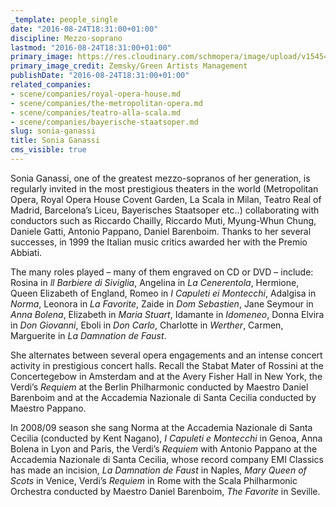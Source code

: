 ```yaml
---
_template: people_single
date: "2016-08-24T18:31:00+01:00"
discipline: Mezzo-soprano
lastmod: "2016-08-24T18:31:00+01:00"
primary_image: https://res.cloudinary.com/schmopera/image/upload/v1545409169/media/webhook-uploads/1472059841119/GANASSI-Sonia-300x409.jpg.jpg
primary_image_credit: Zemsky/Green Artists Management
publishDate: "2016-08-24T18:31:00+01:00"
related_companies:
- scene/companies/royal-opera-house.md
- scene/companies/the-metropolitan-opera.md
- scene/companies/teatro-alla-scala.md
- scene/companies/bayerische-staatsoper.md
slug: sonia-ganassi
title: Sonia Ganassi
cms_visible: true
---
```


Sonia Ganassi, one of the greatest mezzo-sopranos of her generation, is regularly invited in the most prestigious theaters in the world (Metropolitan Opera, Royal Opera House Covent Garden, La Scala in Milan, Teatro Real of Madrid, Barcelona’s Liceu, Bayerisches Staatsoper etc..) collaborating with conductors such as Riccardo Chailly, Riccardo Muti, Myung-Whun Chung, Daniele Gatti, Antonio Pappano, Daniel Barenboim. Thanks to her several successes, in 1999 the Italian music critics awarded her with the Premio Abbiati.

The many roles played – many of them engraved on CD or DVD – include: Rosina in *ll Barbiere di Siviglia*, Angelina in *La Cenerentola*, Hermione, Queen Elizabeth of England, Romeo in *I Capuleti ei Montecchi*, Adalgisa in *Norma*, Leonora in *La Favorite*, Zaide in *Dom Sebastien*, Jane Seymour in *Anna Bolena*, Elizabeth in *Maria Stuart*, Idamante in *Idomeneo*, Donna Elvira in *Don Giovanni*, Eboli in *Don Carlo*, Charlotte in *Werther*, Carmen, Marguerite in *La Damnation de Faust*.

She alternates between several opera engagements and an intense concert activity in prestigious concert halls. Recall the Stabat Mater of Rossini at the Concertegebow in Amsterdam and at the Avery Fisher Hall in New York, the Verdi’s *Requiem* at the Berlin Philharmonic conducted by Maestro Daniel Barenboim and at the Accademia Nazionale di Santa Cecilia conducted by Maestro Pappano.

In 2008/09 season she sang Norma at the Accademia Nazionale di Santa Cecilia (conducted by Kent Nagano), *I Capuleti e Montecchi* in Genoa, Anna Bolena in Lyon and Paris, the Verdi’s *Requiem* with Antonio Pappano at the Accademia Nazionale di Santa Cecilia, whose record company EMI Classics has made an incision, *La Damnation de Faust* in Naples, *Mary Queen of Scots* in Venice, Verdi’s *Requiem* in Rome with the Scala Philharmonic Orchestra conducted by Maestro Daniel Barenboim, *The Favorite* in Seville.
